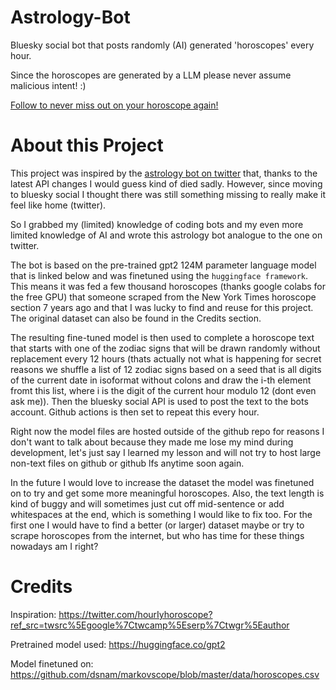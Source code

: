 # Astrology-Bot
Bluesky social bot that posts randomly (AI) generated 'horoscopes' every hour.

Since the horoscopes are generated by a LLM please never assume malicious intent! :)

[Follow to never miss out on your horoscope again!](https://bsky.app/profile/hourlyhoroscope.bsky.social)

# About this Project
This project was inspired by the [astrology bot on twitter](https://twitter.com/hourIyhoroscope?ref_src=twsrc%5Egoogle%7Ctwcamp%5Eserp%7Ctwgr%5Eauthor) that, thanks to the latest API changes I would guess kind of died sadly. However, since moving to bluesky social I thought there was still something missing to really make it feel like home (twitter).

So I grabbed my (limited) knowledge of coding bots and my even more limited knowledge of AI and wrote this astrology bot analogue to the one on twitter.

The bot is based on the pre-trained gpt2 124M parameter language model that is linked below and was finetuned using the `huggingface framework`. This means it was fed a few thousand horoscopes (thanks google colabs for the free GPU) that someone scraped from the New York Times horoscope section 7 years ago and that I was lucky to find and reuse for this project. The original dataset can also be found in the Credits section.

The resulting fine-tuned model is then used to complete a horoscope text that starts with one of the zodiac signs that will be drawn randomly without replacement every 12 hours (thats actually not what is happening for secret reasons we shuffle a list of 12 zodiac signs based on a seed that is all digits of the current date in isoformat without colons and draw the i-th element fromt this list, where i  is the digit of the current hour modulo 12 (dont even ask me)). Then the bluesky social API is used to post the text to the bots account. Github actions is then set to repeat this every hour.

Right now the model files are hosted outside of the github repo for reasons I don't want to talk about because they made me lose my mind during development, let's just say I learned my lesson and will not try to host large non-text files on github or github lfs anytime soon again.

In the future I would love to increase the dataset the model was finetuned on to try and get some more meaningful horoscopes. Also, the text length is kind of buggy and will sometimes just cut off mid-sentence or add whitespaces at the end, which is something I would like to fix too. 
For the first one I would have to find a better (or larger) dataset maybe or try to scrape horoscopes from the internet, but who has time for these things nowadays am I right?

# Credits

Inspiration:
https://twitter.com/hourIyhoroscope?ref_src=twsrc%5Egoogle%7Ctwcamp%5Eserp%7Ctwgr%5Eauthor

Pretrained model used:
https://huggingface.co/gpt2

Model finetuned on:
https://github.com/dsnam/markovscope/blob/master/data/horoscopes.csv
